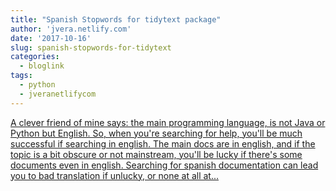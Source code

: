 ```yaml
---
title: "Spanish Stopwords for tidytext package"
author: 'jvera.netlify.com'
date: '2017-10-16'
slug: spanish-stopwords-for-tidytext
categories:
  - bloglink
tags:
  - python
  - jveranetlifycom
---
```


[A clever friend of mine says: the main programming language, is not Java or Python but English. So, when you're searching for help, you'll be much successful if searching in english. The main docs are in english, and if the topic is a bit obscure or not mainstream, you'll be lucky if there's some documents even in english. Searching for spanish documentation can lead you to bad translation if unlucky, or none at all at...<click to read more>](http://jvera.netlify.com/post/2017/10/16/spanish-stopwords-for-tidytext-package/)

